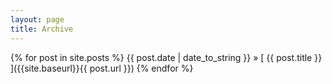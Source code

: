 ```yaml
---
layout: page
title: Archive
---
```


{% for post in site.posts %}
  {{ post.date | date_to_string }} &raquo; [ {{ post.title }} ]({{site.baseurl}}{{ post.url }})
{% endfor %}
